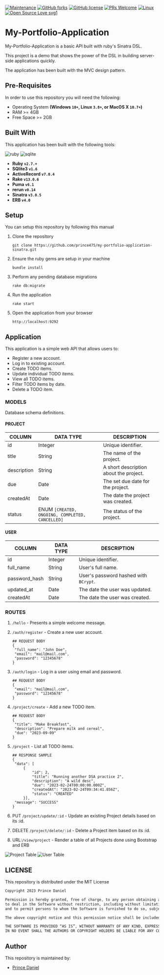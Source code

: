 [![Maintenance](https://img.shields.io/badge/Maintained%3F-yes-green.svg)](https://gitHub.com/otsembo/my-todos-sinatra/graphs/commit-activity)
[![GitHub forks](https://img.shields.io/github/forks/otsembo/my-todos-sinatra.svg?style=social&label=Fork&maxAge=2592000)](https://GitHub.com/otsembo/my-todos-sinatra/network/)
[![GitHub license](https://img.shields.io/github/license/Naereen/StrapDown.js.svg)](https://github.com/otsembo/my-todos-sinatra/blob/master/LICENSE)
[![PRs Welcome](https://img.shields.io/badge/PRs-welcome-brightgreen.svg?style=flat-square)](http://makeapullrequest.com)
[![Linux](https://svgshare.com/i/Zhy.svg)](https://svgshare.com/i/Zhy.svg)
[![Open Source Love svg1](https://badges.frapsoft.com/os/v1/open-source.svg?v=103)](https://github.com/ellerbrock/open-source-badges/)

# My-Portfolio-Application
My-Portfolio-Application is a basic API built with ruby's Sinatra DSL.

This project is a demo that shows the power of the DSL in building server-side applications quickly.

The application has been built with the MVC design pattern.

## Pre-Requisites
In order to use this repository you will need the following:



- Operating System **(Windows `10+`, Linux `3.8+`, or MacOS X `10.7+`)**
- RAM >= 4GB
- Free Space >= 2GB

## Built With
This application has been built with the following tools:

![ruby](https://img.shields.io/badge/Ruby-CC342D?style=for-the-badge&logo=ruby&logoColor=white)
![sqlite](https://img.shields.io/badge/SQLite-07405E?style=for-the-badge&logo=sqlite&logoColor=white)



- **Ruby `v2.7.+`**
- **SQlite3 `v1.6`**
- **ActiveRecord `v7.0.4`**
- **Rake `v13.0.6`**
- **Puma `v6.1`**
- **rerun `v0.14`**
- **Sinatra `v3.0.5`**
- **ERB `v4.0`**

## Setup
You can setup this repository by following this manual

1. Clone the repository
    ```{shell}
   git clone https://github.com/prince475/my-portfolio-application-sinatra.git
   ```
2. Ensure the ruby gems are setup in your machine
    ```{shell}
   bundle install
   ```
3. Perform any pending database migrations
   ```{shell}
   rake db:migrate
   ```
4. Run the application
    ```{shell}
    rake start
    ```
5. Open the application from your browser
    ```
   http://localhost:9292
   ```

## Application
This application is a simple web API that allows users to:

- Register a new account.
- Log in to existing account.
- Create TODO items.
- Update individual TODO items.
- View all TODO items.
- Filter TODO items by date.
- Delete a TODO item.

### MODELS
Database schema definitions.

#### PROJECT

| COLUMN      | DATA TYPE                                       | DESCRIPTION                            |
|-------------|-------------------------------------------------|----------------------------------------|
| id          | Integer                                         | Unique identifier.                     |
| title       | String                                          | The name of the project.               |
| description | String                                          | A short description about the project. |
| due         | Date                                            | The set due date for the project.      |
| createdAt   | Date                                            | The date the project was created.      |
| status      | ENUM `[CREATED, ONGOING, COMPLETED, CANCELLED]` | The status of the project.             |


#### USER
| COLUMN        | DATA TYPE | DESCRIPTION                           |
|---------------|-----------|---------------------------------------|
| id            | Integer   | Unique identifier.                    |
| full_name     | String    | User's full name.                     |
| password_hash | String    | User's password hashed with `BCrypt`. |
| updated_at    | Date      | The date the user was updated.        |
| createdAt     | Date      | The date the user was created.        |


### ROUTES

1. `/hello` - Presents a simple welcome message.
2. `/auth/register` - Create a new user account.

   ```{json}
   ## REQUEST BODY
   {
    "full_name": "John Doe",
    "email": "mail@mail.com",
    "password": "12345678"
   }
   ```
3. `/auth/login` - Log in a user using email and password.

   ```{json}
   ## REQUEST BODY
   {
    "email": "mail@mail.com",
    "password": "12345678"
   }
   ```
4. `/project/create` - Add a new TODO item.

   ```{json}
   ## REQUEST BODY
   {
    "title": "Make Breakfast",
    "description": "Prepare milk and cereal",
    "due": "2023-09-09"
   }
   ```
5. `/project` - List all TODO items.

   ```{json}
   ## RESPONSE SAMPLE
   {
    "data": [
        {
            "id": 2,
            "title": "Running another DSA practice 2",
            "description": "A wild desc",
            "due": "2023-02-24T00:00:00.000Z",
            "createdAt": "2023-02-24T09:34:41.856Z",
            "status": "CREATED"
        }],
    "message": "SUCCESS"
   }
   ```
6. PUT `/project/update/:id` - Update an existing Project details based on its :id.
7. DELETE `/project/delete/:id` - Delete a Project item based on its :id.
8. URL:`/view/project` - Render a table of all Projects done using Bootstrap and ERB

![Project Table](screens/project_table.png)
![User Table](screens/user_table.png)

## LICENSE
This repository is distributed under the MIT License

```markdown
Copyright 2023 Prince Daniel

Permission is hereby granted, free of charge, to any person obtaining a copy of this software and associated documentation files (the “Software”),
to deal in the Software without restriction, including without limitation the rights to use, copy, modify, merge, publish, distribute, sublicense, and/or sell copies of the Software,
and to permit persons to whom the Software is furnished to do so, subject to the following conditions:

The above copyright notice and this permission notice shall be included in all copies or substantial portions of the Software.

THE SOFTWARE IS PROVIDED “AS IS”, WITHOUT WARRANTY OF ANY KIND, EXPRESS OR IMPLIED, INCLUDING BUT NOT LIMITED TO THE WARRANTIES OF MERCHANTABILITY, FITNESS FOR A PARTICULAR PURPOSE AND NONINFRINGEMENT.
IN NO EVENT SHALL THE AUTHORS OR COPYRIGHT HOLDERS BE LIABLE FOR ANY CLAIM, DAMAGES OR OTHER LIABILITY, WHETHER IN AN ACTION OF CONTRACT, TORT OR OTHERWISE, ARISING FROM, OUT OF OR IN CONNECTION WITH THE SOFTWARE OR THE USE OR OTHER DEALINGS IN THE SOFTWARE.
```

## Author
This repository is maintained by:

- [Prince Daniel](https://github.com/prince475)

